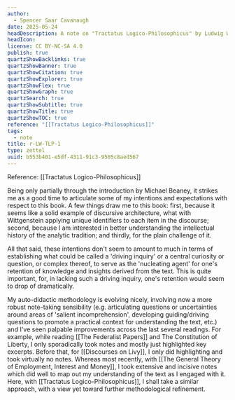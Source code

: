 ```yaml
---
author:
  - Spencer Saar Cavanaugh
date: 2025-05-24
headDescription: A note on "Tractatus Logico-Philosophicus" by Ludwig Wittgenstein
headIcon: 
license: CC BY-NC-SA 4.0
publish: true
quartzShowBacklinks: true
quartzShowBanner: true
quartzShowCitation: true
quartzShowExplorer: true
quartzShowFlex: true
quartzShowGraph: true
quartzSearch: true
quartzShowSubtitle: true
quartzShowTitle: true
quartzShowTOC: true
reference: "[[Tractatus Logico-Philosophicus]]"
tags:
  - note
title: r-LW-TLP-1
type: zettel
uuid: b553b401-e5df-4311-91c3-9505c8aed567
---
```

Reference: [[Tractatus Logico-Philosophicus]]

Being only partially through the introduction by Michael Beaney, it strikes me as a good time to articulate some of my intentions and expectations with respect to this book. A few things draw me to this book: first, because it seems like a solid example of discursive architecture, what with Wittgenstein applying unique identifiers to each item in the discourse; second, because I am interested in better understanding the intellectual history of the analytic tradition; and thirdly, for the plain challenge of it.

All that said, these intentions don't seem to amount to much in terms of establishing what could be called a 'driving inquiry' or a central curiosity or question, or complex thereof, to serve as the 'nucleating agent' for one's retention of knowledge and insights derived from the text. This is quite important, for, in lacking such a driving inquiry, one's retention would seem to drop of dramatically. 

My auto-didactic methodology is evolving nicely, involving now a more robust note-taking sensibility (e.g. articulating questions or uncertainties around areas of 'salient incomprehension', developing guiding/driving questions to promote a practical context for understanding the text, etc.) and I've seen palpable improvements across the last several readings. For example, while reading [[The Federalist Papers]] and The Constitution of Liberty, I only sporadically took notes and mostly just highlighted key excerpts. Before that, for [[Discourses on Livy]], I only did highlighting and took virtually no notes. Whereas most recently, with [[The General Theory of Employment, Interest and Money]], I took extensive and incisive notes which did well to map out my understanding of the text as I engaged with it. Here, with [[Tractatus Logico-Philosophicus]], I shall take a similar approach, with a view yet toward further methodological refinement.